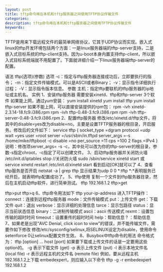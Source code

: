 ```yaml
---
layout: post
title: tftp命令用在本机和tftp服务器之间使用TFTP协议传输文件
categories:
description: tftp命令用在本机和tftp服务器之间使用TFTP协议传输文件
keywords:
---
```


TFTP是用来下载远程文件的最简单网络协议，它其于UDP协议而实现。嵌入式linux的tftp开发环境包括两个方面：一是linux服务器端的tftp-server支持，二是嵌入式目标系统的tftp-client支持。因为u-boot本身内置支持tftp-client，所以嵌入式目标系统端就不用配置了。下面就详细介绍一下linux服务器端tftp-server的配置。


语法
tftp(选项)(参数)
选项
-c：指定与tftp服务器连接成功后，立即要执行的指令；
-m：指定文件传输模式。可以是ASCII或者Binary；
-v：显示指令详细执行过程；
-V：显示指令版本信息。
参数
主机：指定tftp要联机的tftp服务器的ip地址或主机名。
实例
1、安装tftp服务器
需要安装xinetd、tftp和tftp-server 3个软件
如果能上网，通过yum安装：
yum install xinetd
yum install tftp
yum install tftp-server
如果不能上网，可以直接安装提供的rpm包：
rpm -ivh xinetd-2.3.14-18.fc9.i386.rpm
rpm -ivh tftp-0.48-3.fc9.i386.rpm
rpm -ivh tftp-server-0.48-3.fc9.i386.rpm
2、配置tftp服务器
修改/etc/xinetd.d/tftp文件，将其中的disable=yes改为disable=no。主要是设置TFTP服务器的根目录，开启服务。修改后的文件如下：
service tftp
{
       socket_type           =dgram
       protocol              =udp
       wait                  =yes
       user                  =root
       server                =/usr/sbin/in.tftpd
       server_args           =-s  /home/mike/tftpboot -c
       disable               =no
       per_source            =11
       cps                   =100 2
       flags                 =IPv4
}
说明：修改项server_args= -s <path> -c，其中<path>处可以改为你的tftp-server的根目录，参数-s指定chroot，-c指定了可以创建文件。
3、启动tftp服务器并关闭防火墙
/etc/init.d/iptables stop        //关闭防火墙
sudo /sbin/service xinetd start
或
service xinetd restart
/etc/init.d/xinetd start
看到启动[OK]就可以了
4、查看tftp服务是否开启
netstat -a | grep tftp
显示结果为udp 0 0 \*:tftp \*:\*表明服务已经开启，就表明tftp配置成功了。
5、tftp使用
复制一个文件到tftp服务器目录，然后在主机启动tftp软件，进行简单测试。
tftp 192.168.1.2
tftp>get <download file>

tftp>put <upload file>
tftp>q
6、tftp命令用法如下
tftp your-ip-address
进入TFTP操作：
connect：连接到远程tftp服务器
mode：文件传输模式
put：上传文件
get：下载文件
quit：退出
verbose：显示详细的处理信息
tarce：显示包路径
status：显示当前状态信息
binary：二进制传输模式
ascii：ascii 传送模式
rexmt：设置包传输的超时时间
timeout：设置重传的超时时间
help：帮助信息
? ：帮助信息
7、如果老是出现“AVC Denial, click icon to view”的错误，并不能传输文件，需要作如下修改
修改/etc/sysconfig/selinux,将SELINUX设定为disable，使用命令setenforce 0让selinux配置文件生效。
8、Busybox中tftp命令的用法
命令格式为：
tftp [option] ... host [port]
如果要下载或上传文件的话是一定要用这些option的。
-g 表示下载文件 (get)
-p 表示上传文件 (put)
-l 表示本地文件名 (local file)
-r 表示远程主机的文件名 (remote file)
例如，要从远程主机192.168.1.2上下载 embedexpert，则应输入以下命令
tftp -g -r embedexpert 192.168.1.2
